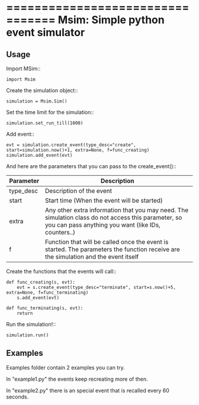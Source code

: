 =================================
Msim: Simple python event simulator
=================================

## Usage

Import MSim::

    import Msim

Create the simulation object::

    simulation = Msim.Sim()

Set the time limit for the simulation::

    simulation.set_run_till(1000)

Add event::

    evt = simulation.create_event(type_desc="create", start=simulation.now()+1, extra=None, f=func_creating)
    simulation.add_event(evt)


And here are the parameters that you can pass to the create_event()::

| Parameter  | Description                                                                                                                                                     |
|------------|-----------------------------------------------------------------------------------------------------------------------------------------------------------------|
| type\_desc | Description of the event                                                                                                                                        |
| start      | Start time \(When the event will be started\)                                                                                                                   |
| extra      | Any other extra information that you may need\. The simulation class do not access this parameter, so you can pass anything you want \(like IDs, counters\.\.\) |
| f          | Function that will be called once the event is started\. The parameters the function receive are the simulation and the event itself                            |


Create the functions that the events will call::

    def func_creating(s, evt):
        evt = s.create_event(type_desc="terminate", start=s.now()+5, extra=None, f=func_terminating)
        s.add_event(evt)
     
    def func_terminating(s, evt):
        return

Run the simulation!::

    simulation.run()



## Examples

Examples folder contain 2 examples you can try.

In "example1.py" the events keep recreating more of then.

In "example2.py" there is an special event that is recalled every 60 seconds.